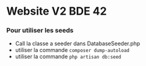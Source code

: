 # Website V2 BDE 42

### Pour utiliser les seeds
 - Call la classe a seeder dans DatabaseSeeder.php
 - utiliser la commande `composer dump-autoload`
 - utiliser la commande `php artisan db:seed`
